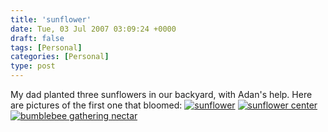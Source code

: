 ```yaml
---
title: 'sunflower'
date: Tue, 03 Jul 2007 03:09:24 +0000
draft: false
tags: [Personal]
categories: [Personal]
type: post
---
```


My dad planted three sunflowers in our backyard, with Adan's help. Here are pictures of the first one that bloomed: [![sunflower](http://familiarodriguez.smugmug.com/photos/168957154-S.jpg)](http://familiarodriguez.smugmug.com/photos/168957154-L.jpg) [![sunflower center](http://familiarodriguez.smugmug.com/photos/168958825-S.jpg)](http://familiarodriguez.smugmug.com/photos/168958825-L.jpg) [![bumblebee gathering nectar](http://familiarodriguez.smugmug.com/photos/168959577-S.jpg)](http://familiarodriguez.smugmug.com/photos/168959577-L.jpg)
